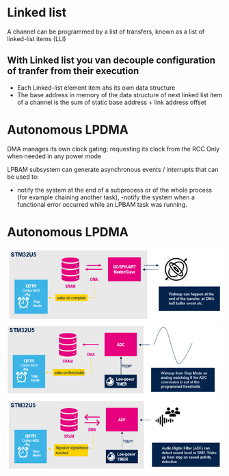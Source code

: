 # Linked list #

A channel can be programmed by a list of transfers, known as a list of linked-list items (LLI)

## With Linked list you van decouple configuration of tranfer from their execution ##

- Each Linked-list element item ahs its own data structure
- The base address in memory of the data structure of next linked list item of a channel is the sum of static base address + link address offset


# Autonomous LPDMA #
DMA manages its own clock gating; requesting its clock from the RCC Only when needed in any power mode

LPBAM subsystem can generate asynchronous events / interrupts that can be used to:
- notify the system at the end of a subprocess or of the whole process (for example chaining another task),
-notify the system when a functional error occurred while an LPBAM task was running.


# Autonomous LPDMA #



![theory1](./img/02.png)
![theory1](./img/03.png)
![theory1](./img/04.png)